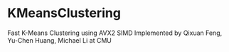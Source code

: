 # KMeansClustering
Fast K-Means Clustering using AVX2 SIMD
Implemented by Qixuan Feng, Yu-Chen Huang, Michael Li at CMU

